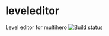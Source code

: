# leveleditor
Level editor for multihero
[![Build status](https://ci.appveyor.com/api/projects/status/8880nxf443r9agwy?svg=true)](https://ci.appveyor.com/project/theall68665/leveleditor)